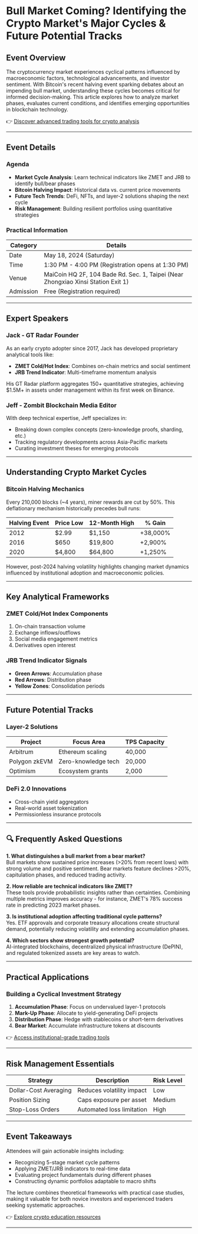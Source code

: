 # Bull Market Coming? Identifying the Crypto Market's Major Cycles & Future Potential Tracks

## Event Overview  
The cryptocurrency market experiences cyclical patterns influenced by macroeconomic factors, technological advancements, and investor sentiment. With Bitcoin's recent halving event sparking debates about an impending bull market, understanding these cycles becomes critical for informed decision-making. This article explores how to analyze market phases, evaluates current conditions, and identifies emerging opportunities in blockchain technology.  

👉 [Discover advanced trading tools for crypto analysis](https://bit.ly/okx-bonus)  

---

## Event Details  

### Agenda  
- **Market Cycle Analysis**: Learn technical indicators like ZMET and JRB to identify bull/bear phases  
- **Bitcoin Halving Impact**: Historical data vs. current price movements  
- **Future Tech Trends**: DeFi, NFTs, and layer-2 solutions shaping the next cycle  
- **Risk Management**: Building resilient portfolios using quantitative strategies  

### Practical Information  

| Category       | Details                          |
|----------------|----------------------------------|
| Date           | May 18, 2024 (Saturday)          |
| Time           | 1:30 PM - 4:00 PM (Registration opens at 1:30 PM) |
| Venue          | MaiCoin HQ 2F, 104 Bade Rd. Sec. 1, Taipei (Near Zhongxiao Xinsi Station Exit 1) |
| Admission      | Free (Registration required)     |

---

## Expert Speakers  

### Jack - GT Radar Founder  
As an early crypto adopter since 2017, Jack has developed proprietary analytical tools like:  
- **ZMET Cold/Hot Index**: Combines on-chain metrics and social sentiment  
- **JRB Trend Indicator**: Multi-timeframe momentum analysis  

His GT Radar platform aggregates 150+ quantitative strategies, achieving $1.5M+ in assets under management within its first week on Binance.  

### Jeff - Zombit Blockchain Media Editor  
With deep technical expertise, Jeff specializes in:  
- Breaking down complex concepts (zero-knowledge proofs, sharding, etc.)  
- Tracking regulatory developments across Asia-Pacific markets  
- Curating investment theses for emerging protocols  

---

## Understanding Crypto Market Cycles  

### Bitcoin Halving Mechanics  
Every 210,000 blocks (~4 years), miner rewards are cut by 50%. This deflationary mechanism historically precedes bull runs:  

| Halving Event | Price Low | 12-Month High | % Gain |
|---------------|-----------|---------------|--------|
| 2012          | $2.99     | $1,150        | +38,000% |
| 2016          | $650      | $19,800       | +2,900% |
| 2020          | $4,800    | $64,800       | +1,250% |

However, post-2024 halving volatility highlights changing market dynamics influenced by institutional adoption and macroeconomic policies.  

---

## Key Analytical Frameworks  

### ZMET Cold/Hot Index Components  
1. On-chain transaction volume  
2. Exchange inflows/outflows  
3. Social media engagement metrics  
4. Derivatives open interest  

### JRB Trend Indicator Signals  
- **Green Arrows**: Accumulation phase  
- **Red Arrows**: Distribution phase  
- **Yellow Zones**: Consolidation periods  

---

## Future Potential Tracks  

### Layer-2 Solutions  
| Project       | Focus Area           | TPS Capacity |
|---------------|----------------------|------------|
| Arbitrum      | Ethereum scaling     | 40,000     |
| Polygon zkEVM | Zero-knowledge tech  | 20,000     |
| Optimism      | Ecosystem grants     | 2,000      |

### DeFi 2.0 Innovations  
- Cross-chain yield aggregators  
- Real-world asset tokenization  
- Permissionless insurance protocols  

---

## 🔍 Frequently Asked Questions  

**1. What distinguishes a bull market from a bear market?**  
Bull markets show sustained price increases (>20% from recent lows) with strong volume and positive sentiment. Bear markets feature declines >20%, capitulation phases, and reduced trading activity.  

**2. How reliable are technical indicators like ZMET?**  
These tools provide probabilistic insights rather than certainties. Combining multiple metrics improves accuracy - for instance, ZMET's 78% success rate in predicting 2023 market phases.  

**3. Is institutional adoption affecting traditional cycle patterns?**  
Yes. ETF approvals and corporate treasury allocations create structural demand, potentially reducing volatility and extending accumulation phases.  

**4. Which sectors show strongest growth potential?**  
AI-integrated blockchains, decentralized physical infrastructure (DePIN), and regulated tokenized assets are key areas to watch.  

---

## Practical Applications  

### Building a Cyclical Investment Strategy  
1. **Accumulation Phase**: Focus on undervalued layer-1 protocols  
2. **Mark-Up Phase**: Allocate to yield-generating DeFi projects  
3. **Distribution Phase**: Hedge with stablecoins or short-term derivatives  
4. **Bear Market**: Accumulate infrastructure tokens at discounts  

👉 [Access institutional-grade trading tools](https://bit.ly/okx-bonus)  

---

## Risk Management Essentials  

| Strategy          | Description                      | Risk Level |
|-------------------|----------------------------------|------------|
| Dollar-Cost Averaging | Reduces volatility impact      | Low        |
| Position Sizing   | Caps exposure per asset          | Medium     |
| Stop-Loss Orders  | Automated loss limitation        | High       |

---

## Event Takeaways  

Attendees will gain actionable insights including:  
- Recognizing 5-stage market cycle patterns  
- Applying ZMET/JRB indicators to real-time data  
- Evaluating project fundamentals during different phases  
- Constructing dynamic portfolios adaptable to macro shifts  

The lecture combines theoretical frameworks with practical case studies, making it valuable for both novice investors and experienced traders seeking systematic approaches.  

👉 [Explore crypto education resources](https://bit.ly/okx-bonus)  

--- 
